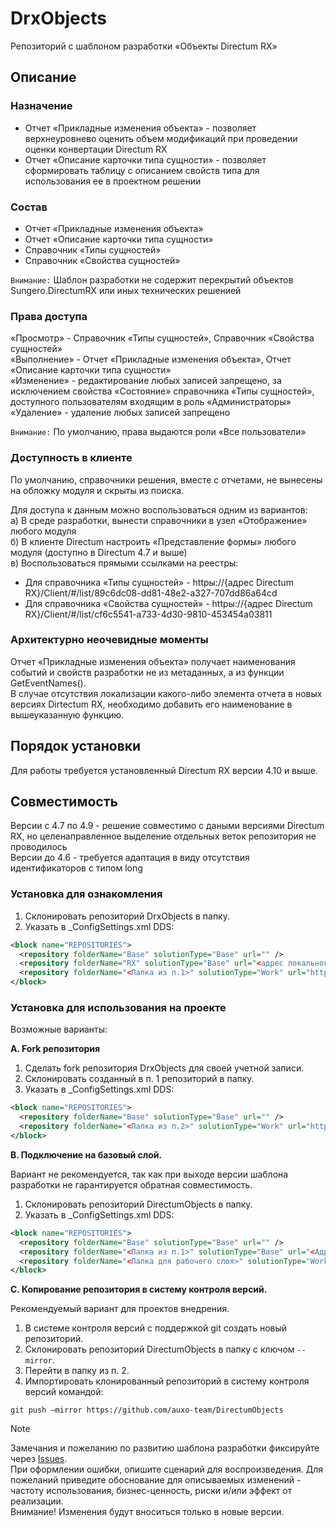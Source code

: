 # DrxObjects 
Репозиторий с шаблоном разработки «Объекты Directum RX»

## Описание
### Назначение
- Отчет «Прикладные изменения объекта» - позволяет верхнеуровнево оценить объем модификаций при проведении оценки конвертации Directum RX  
- Отчет «Описание карточки типа сущности» - позволяет сформировать таблицу с описанием свойств типа для использования ее в проектном решении  

### Состав
- Отчет «Прикладные изменения объекта»  
- Отчет «Описание карточки типа сущности»  
- Справочник «Типы сущностей»  
- Справочник «Свойства сущностей»  
  
`Внимание:` Шаблон разработки не содержит перекрытий объектов Sungero.DirectumRX или иных технических решенией

### Права доступа
«Просмотр» - Справочник «Типы сущностей», Справочник «Свойства сущностей»  
«Выполнение» - Отчет «Прикладные изменения объекта», Отчет «Описание карточки типа сущности»  
«Изменение» - редактирование любых записей запрещено, за исключением свойства «Состояние» справочника «Типы сущностей», доступного пользователям входящим в роль «Администраторы»  
«Удаление» - удаление любых записей запрещено  

`Внимание:` По умолчанию, права выдаются роли «Все пользователи»  

### Доступность в клиенте
По умолчанию, справочники решения, вместе с отчетами, не вынесены на обложку модуля и скрыты из поиска.

Для доступа к данным можно воспользоваться одним из вариантов:  
а) В среде разработки, вынести справочники в узел «Отображение» любого модуля  
б) В клиенте Directum настроить «Представление формы» любого модуля (доступно в Directum 4.7 и выше)  
в) Воспользоваться прямыми ссылками на реестры:  
- Для справочника «Типы сущностей» - httpы://{адрес Directum RX}/Client/#/list/89c6dc08-dd81-48e2-a327-707dd86a64cd
- Для справочника «Свойства сущностей» - httpы://{адрес Directum RX}/Client/#/list/cf6c5541-a733-4d30-9810-453454a03811

### Архитектурно неочевидные моменты
Отчет «Прикладные изменения объекта» получает наименования событий и свойств разработки не из метаданных, а из функции GetEventNames().  
В случае отсутствия локализации какого-либо элемента отчета в новых версиях Dirtectum RX, необходимо добавить его наименование в вышеуказанную функцию.

## Порядок установки
Для работы требуется установленный Directum RX версии 4.10 и выше.

## Совместимость
Версии с 4.7 по 4.9 - решение совместимо с даными версиями Directum RX, но целенаправленное выделение отдельных веток репозитория не проводилось  
Версии до 4.6 - требуется адаптация в виду отсутствия идентификаторов с типом long

### Установка для ознакомления
1. Склонировать репозиторий DrxObjects в папку.
2. Указать в _ConfigSettings.xml DDS:
```xml
<block name="REPOSITORIES">
  <repository folderName="Base" solutionType="Base" url="" />
  <repository folderName="RX" solutionType="Base" url="<адрес локального репозитория>" />
  <repository folderName="<Папка из п.1>" solutionType="Work" url="https://github.com/auxo-team/DrxObjects" />
</block>
```

### Установка для использования на проекте
Возможные варианты:

**A. Fork репозитория**
1. Сделать fork репозитория DrxObjects для своей учетной записи.
2. Склонировать созданный в п. 1 репозиторий в папку.
3. Указать в _ConfigSettings.xml DDS:
``` xml
<block name="REPOSITORIES">
  <repository folderName="Base" solutionType="Base" url="" /> 
  <repository folderName="<Папка из п.2>" solutionType="Work" url="https://github.com/auxo-team/DrxObjects" />
</block>
```

**B. Подключение на базовый слой.**

Вариант не рекомендуется, так как при выходе версии шаблона разработки не гарантируется обратная совместимость.
1. Склонировать репозиторий DirectumObjects в папку.
2. Указать в _ConfigSettings.xml DDS:
``` xml
<block name="REPOSITORIES">
  <repository folderName="Base" solutionType="Base" url="" /> 
  <repository folderName="<Папка из п.1>" solutionType="Base" url="<Адрес репозитория gitHub>" />
  <repository folderName="<Папка для рабочего слоя>" solutionType="Work" url="https://github.com/auxo-team/DirectumObjects" />
</block>
```

**C. Копирование репозитория в систему контроля версий.**

Рекомендуемый вариант для проектов внедрения.
1. В системе контроля версий с поддержкой git создать новый репозиторий.
2. Склонировать репозиторий DirectumObjects в папку с ключом `--mirror`.
3. Перейти в папку из п. 2.
4. Импортировать клонированный репозиторий в систему контроля версий командой:

`git push –mirror https://github.com/auxo-team/DirectumObjects`

> [!NOTE]
> Замечания и пожеланию по развитию шаблона разработки фиксируйте через [Issues](https://github.com/auxo-team/DirectumObjects).  
> При оформлении ошибки, опишите сценарий для воспроизведения. Для пожеланий приведите обоснование для описываемых изменений - частоту использования, бизнес-ценность, риски и/или эффект от реализации.  
> Внимание! Изменения будут вноситься только в новые версии.  

